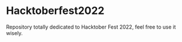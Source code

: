 # Hacktoberfest2022

Repository totally dedicated to Hacktober Fest 2022, feel free to use it wisely.
